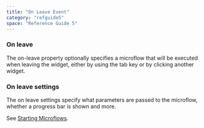 ```yaml
---
title: "On Leave Event"
category: "refguide5"
space: "Reference Guide 5"
---
```

### On leave

The on-leave property optionally specifies a microflow that will be executed when leaving the widget, either by using the tab key or by clicking another widget.

### On leave settings

The on leave settings specify what parameters are passed to the microflow, whether a progress bar is shown and more.

See [Starting Microflows](Starting+Microflows).